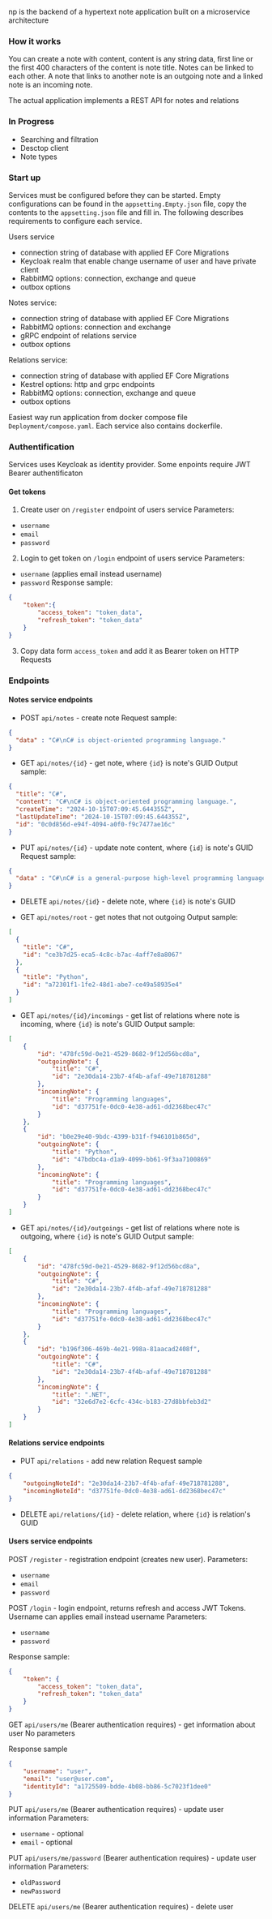 np is the backend of a hypertext note application built on a microservice architecture
### How it works
You can create a note with content, content is any string data, first line or the first 400 characters of the content is note title. Notes can be linked to each other. A note that links to another note is an outgoing note and a linked note is an incoming note.

The actual application implements a REST API for notes and relations
### In Progress

- Searching and filtration
- Desctop client
- Note types
### Start up
Services must be configured before they can be started. Empty configurations can be found in the `appsetting.Empty.json` file, copy the contents to the `appsetting.json` file and fill in. The following describes requirements to configure each service.

Users service
- connection string of database with applied EF Core Migrations
- Keycloak realm that enable change username of user and have private client
- RabbitMQ options: connection, exchange and queue
- outbox options

Notes service:
- connection string of database with applied EF Core Migrations
- RabbitMQ options: connection and exchange
- gRPC endpoint of relations service
- outbox options

Relations service:
- connection string of database with applied EF Core Migrations
- Kestrel options: http and grpc endpoints
- RabbitMQ options: connection, exchange and queue
- outbox options

Easiest way run application from docker compose file `Deployment/compose.yaml`. Each service also contains dockerfile.

### Authentification
Services uses Keycloak as identity provider. Some enpoints require JWT Bearer authentificaton
#### Get tokens
1. Create user on `/register` endpoint of users service
Parameters:
- `username` 
- `email`
- `password`
2. Login to get token on `/login` endpoint of users service
Parameters:
- `username` (applies email instead username)
- `password`
Response sample:
``` json
{
    "token":{
        "access_token": "token_data",
        "refresh_token": "token_data"
    }
}
```

3. Copy data form `access_token` and add it as Bearer token on HTTP Requests

### Endpoints

#### Notes service endpoints
- POST `api/notes` - create note
Request sample:
``` json
{
  "data" : "C#\nC# is object-oriented programming language."
}
```

- GET `api/notes/{id}` - get note, where `{id}` is note's GUID
Output sample:
``` json
{
  "title": "C#",
  "content": "C#\nC# is object-oriented programming language.",
  "createTime": "2024-10-15T07:09:45.644355Z",
  "lastUpdateTime": "2024-10-15T07:09:45.644355Z",
  "id": "0c0d856d-e94f-4094-a0f0-f9c7477ae16c"
}
```

- PUT `api/notes/{id}` - update note content, where `{id}` is note's GUID
Request sample:
``` json
{
  "data" : "C#\nC# is a general-purpose high-level programming language supporting multiple paradigms."
}
```

- DELETE `api/notes/{id}` - delete note, where `{id}` is note's GUID

- GET `api/notes/root` - get notes that not outgoing
Output sample:
``` json
[
  {
    "title": "C#",
    "id": "ce3b7d25-eca5-4c8c-b7ac-4aff7e8a8067"
  },
  {
    "title": "Python",
    "id": "a72301f1-1fe2-48d1-abe7-ce49a58935e4"
  }
]
```

- GET `api/notes/{id}/incomings` - get list of relations where note is incoming, where `{id}` is note's GUID
Output sample:
``` json
[
    {
        "id": "478fc59d-0e21-4529-8682-9f12d56bcd8a",
        "outgoingNote": {
            "title": "C#",
            "id": "2e30da14-23b7-4f4b-afaf-49e718781288"
        },
        "incomingNote": {
            "title": "Programming languages",
            "id": "d37751fe-0dc0-4e38-ad61-dd2368bec47c"
        }
    },
    {
        "id": "b0e29e40-9bdc-4399-b31f-f946101b865d",
        "outgoingNote": {
            "title": "Python",
            "id": "47bdbc4a-d1a9-4099-bb61-9f3aa7100869"
        },
        "incomingNote": {
            "title": "Programming languages",
            "id": "d37751fe-0dc0-4e38-ad61-dd2368bec47c"
        }
    }
]
```

- GET `api/notes/{id}/outgoings` - get list of relations where note is outgoing, where `{id}` is note's GUID
Output sample:
``` json
[
    {
        "id": "478fc59d-0e21-4529-8682-9f12d56bcd8a",
        "outgoingNote": {
            "title": "C#",
            "id": "2e30da14-23b7-4f4b-afaf-49e718781288"
        },
        "incomingNote": {
            "title": "Programming languages",
            "id": "d37751fe-0dc0-4e38-ad61-dd2368bec47c"
        }
    },
    {
        "id": "b196f306-469b-4e21-998a-81aacad2408f",
        "outgoingNote": {
            "title": "C#",
            "id": "2e30da14-23b7-4f4b-afaf-49e718781288"
        },
        "incomingNote": {
            "title": ".NET",
            "id": "32e6d7e2-6cfc-434c-b183-27d8bbfeb3d2"
        }
    }
]
```

#### Relations service endpoints
- PUT `api/relations` - add new relation
Request sample
``` json
{
    "outgoingNoteId": "2e30da14-23b7-4f4b-afaf-49e718781288",
    "incomingNoteId": "d37751fe-0dc0-4e38-ad61-dd2368bec47c"
}
```
- DELETE `api/relations/{id}` - delete relation, where `{id}` is relation's GUID

#### Users service endpoints
POST `/register` - registration endpoint (creates new user).
Parameters:
- `username` 
- `email`
- `password`

POST `/login` - login endpoint, returns refresh and access JWT Tokens. Username can applies email instead username
Parameters:
- `username`
- `password`

Response sample:
``` json
{
    "token": {
        "access_token": "token_data",
        "refresh_token": "token_data"
    }
}
```

GET `api/users/me` (Bearer authentication requires) - get information about user
No parameters

Response sample
``` json
{
    "username": "user",
    "email": "user@user.com",
    "identityId": "a1725509-bdde-4b08-bb86-5c7023f1dee0"
}
```

PUT `api/users/me` (Bearer authentication requires) - update user information
Parameters:
- `username` - optional
- `email` - optional

PUT `api/users/me/password` (Bearer authentication requires) - update user information
Parameters:
- `oldPassword`
- `newPassword`

DELETE `api/users/me` (Bearer authentication requires) - delete user

